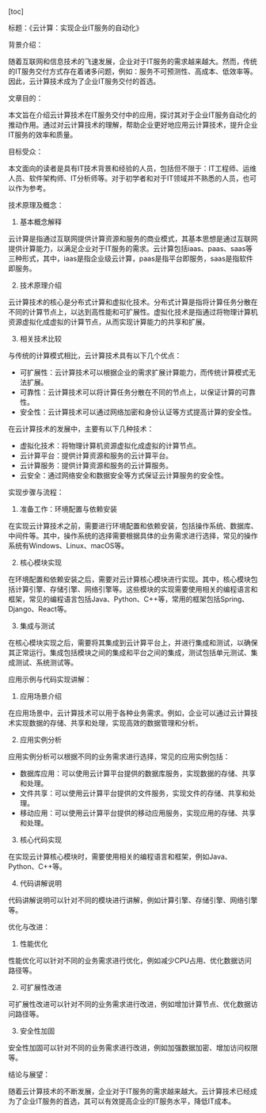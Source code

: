 
[toc]                    
                
                
标题：《云计算：实现企业IT服务的自动化》

背景介绍：

随着互联网和信息技术的飞速发展，企业对于IT服务的需求越来越大。然而，传统的IT服务交付方式存在着诸多问题，例如：服务不可预测性、高成本、低效率等。因此，云计算技术成为了企业IT服务交付的首选。

文章目的：

本文旨在介绍云计算技术在IT服务交付中的应用，探讨其对于企业IT服务自动化的推动作用。通过对云计算技术的理解，帮助企业更好地应用云计算技术，提升企业IT服务的效率和质量。

目标受众：

本文面向的读者是具有IT技术背景和经验的人员，包括但不限于：IT工程师、运维人员、软件架构师、IT分析师等。对于初学者和对于IT领域并不熟悉的人员，也可以作为参考。

技术原理及概念：

1. 基本概念解释

云计算是指通过互联网提供计算资源和服务的商业模式，其基本思想是通过互联网提供计算能力，以满足企业对于IT服务的需求。云计算包括iaas、paas、saas等三种形式，其中，iaas是指企业级云计算，paas是指平台即服务，saas是指软件即服务。

2. 技术原理介绍

云计算技术的核心是分布式计算和虚拟化技术。分布式计算是指将计算任务分散在不同的计算节点上，以达到高性能和可扩展性。虚拟化技术是指通过将物理计算机资源虚拟化成虚拟的计算节点，从而实现计算能力的共享和扩展。

3. 相关技术比较

与传统的计算模式相比，云计算技术具有以下几个优点：

- 可扩展性：云计算技术可以根据企业的需求扩展计算能力，而传统计算模式无法扩展。
- 可靠性：云计算技术可以将计算任务分散在不同的节点上，以保证计算的可靠性。
- 安全性：云计算技术可以通过网络加密和身份认证等方式提高计算的安全性。

在云计算技术的发展中，主要有以下几种技术：

- 虚拟化技术：将物理计算机资源虚拟化成虚拟的计算节点。
- 云计算平台：提供计算资源和服务的云计算平台。
- 云计算服务：提供计算资源和服务的云计算服务。
- 云安全：通过网络安全和数据安全等方式保证云计算服务的安全性。

实现步骤与流程：

1. 准备工作：环境配置与依赖安装

在实现云计算技术之前，需要进行环境配置和依赖安装，包括操作系统、数据库、中间件等。其中，操作系统的选择需要根据具体的业务需求进行选择，常见的操作系统有Windows、Linux、macOS等。

2. 核心模块实现

在环境配置和依赖安装之后，需要对云计算核心模块进行实现。其中，核心模块包括计算引擎、存储引擎、网络引擎等。这些模块的实现需要使用相关的编程语言和框架，常见的编程语言包括Java、Python、C++等，常用的框架包括Spring、Django、React等。

3. 集成与测试

在核心模块实现之后，需要将其集成到云计算平台上，并进行集成和测试，以确保其正常运行。集成包括模块之间的集成和平台之间的集成，测试包括单元测试、集成测试、系统测试等。

应用示例与代码实现讲解：

1. 应用场景介绍

在应用场景中，云计算技术可以用于各种业务需求。例如，企业可以通过云计算技术实现数据的存储、共享和处理，实现高效的数据管理和分析。

2. 应用实例分析

应用实例分析可以根据不同的业务需求进行选择，常见的应用实例包括：

- 数据库应用：可以使用云计算平台提供的数据库服务，实现数据的存储、共享和处理。
- 文件共享：可以使用云计算平台提供的文件服务，实现文件的存储、共享和处理。
- 移动应用：可以使用云计算平台提供的移动应用服务，实现应用的存储、共享和处理。

3. 核心代码实现

在实现云计算核心模块时，需要使用相关的编程语言和框架，例如Java、Python、C++等。

4. 代码讲解说明

代码讲解说明可以针对不同的模块进行讲解，例如计算引擎、存储引擎、网络引擎等。

优化与改进：

1. 性能优化

性能优化可以针对不同的业务需求进行优化，例如减少CPU占用、优化数据访问路径等。

2. 可扩展性改进

可扩展性改进可以针对不同的业务需求进行改进，例如增加计算节点、优化数据访问路径等。

3. 安全性加固

安全性加固可以针对不同的业务需求进行改进，例如加强数据加密、增加访问权限等。

结论与展望：

随着云计算技术的不断发展，企业对于IT服务的需求越来越大。云计算技术已经成为了企业IT服务的首选，其可以有效提高企业的IT服务水平，降低IT成本。


